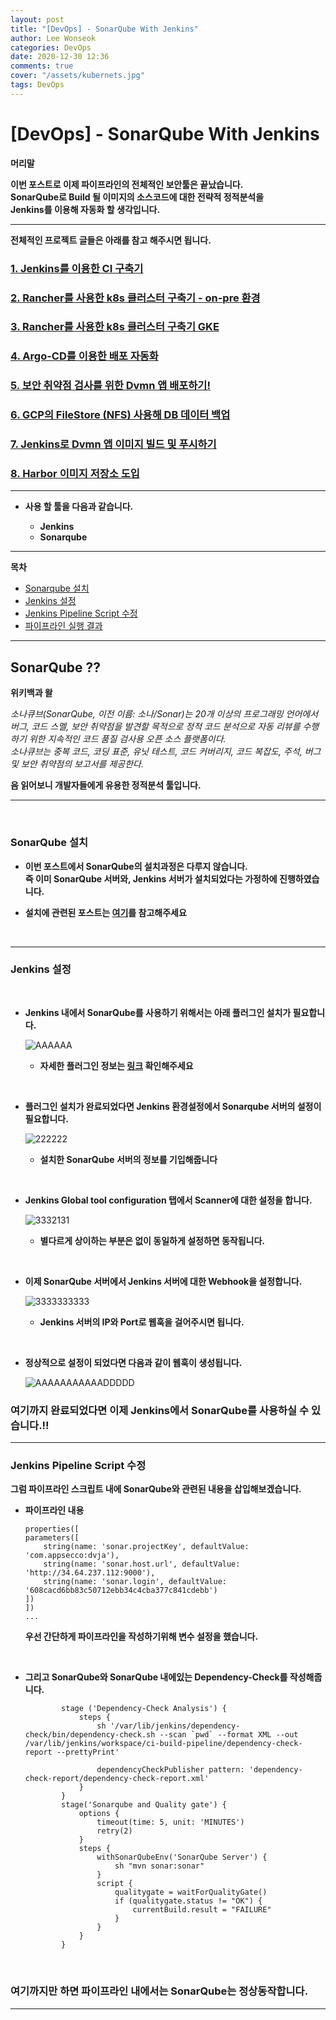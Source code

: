 ```yaml
---
layout: post
title: "[DevOps] - SonarQube With Jenkins"
author: Lee Wonseok
categories: DevOps
date: 2020-12-30 12:36
comments: true
cover: "/assets/kubernets.jpg"
tags: DevOps
---
```




#  [DevOps] - SonarQube With Jenkins  

**머리말**  

**이번 포스트로 이제 파이프라인의 전체적인 보안툴은 끝났습니다.**  
**SonarQube로 Build 될 이미지의 소스코드에 대한 전략적 정적분석을**  
**Jenkins를 이용해 자동화 할 생각입니다.**


---

**전체적인 프로젝트 글들은 아래를 참고 해주시면 됩니다.**

### [1. Jenkins를 이용한 CI 구축기](https://nasa1515.github.io/devops/2020/09/22/CICD.html)
### [2. Rancher를 사용한 k8s 클러스터 구축기 - on-pre 환경](https://nasa1515.github.io/devops/2020/10/13/CICD.html)
### [3. Rancher를 사용한 k8s 클러스터 구축기 GKE](https://nasa1515.github.io/devops/2020/10/13/CICD2.html)
### [4. Argo-CD를 이용한 배포 자동화](https://nasa1515.github.io/devops/2020/10/14/CICD3.html)
### [5. 보안 취약점 검사를 위한 Dvmn 앱 배포하기!](https://nasa1515.github.io/devops/2020/10/21/CICD4.html)
### [6. GCP의 FileStore (NFS) 사용해 DB 데이터 백업](https://nasa1515.github.io/devops/2020/10/21/CICD5.html)
### [7. Jenkins로 Dvmn 앱 이미지 빌드 및 푸시하기](https://nasa1515.github.io/devops/2020/10/21/CICD6.html)
### [8. Harbor 이미지 저장소 도입](https://nasa1515.github.io/devops/2020/12/23/CICD-harbor.html)

---


* **사용 할 툴을 다음과 같습니다.**  

    - **Jenkins**
    * **Sonarqube**

---


**목차**

- [Sonarqube 설치](#a1)
- [Jenkins 설정](#a2)
- [Jenkins Pipeline Script 수정](#a3)
- [파이프라인 실행 결과](#a4)

---

## **SonarQube ??**

**위키백과 왈**

*소나큐브(SonarQube, 이전 이름: 소나/Sonar)는 20개 이상의 프로그래밍 언어에서 버그, 코드 스멜, 보안 취약점을 발견할 목적으로 정적 코드 분석으로 자동 리뷰를 수행하기 위한 지속적인 코드 품질 검사용 오픈 소스 플랫폼이다.  
소나큐브는 중복 코드, 코딩 표준, 유닛 테스트, 코드 커버리지, 코드 복잡도, 주석, 버그 및 보안 취약점의 보고서를 제공한다.*

**음 읽어보니 개발자들에게 유용한 정적분석 툴입니다.**

---

<br/>



### **SonarQube 설치** <a name="a1"></a>

* **이번 포스트에서 SonarQube의 설치과정은 다루지 않습니다.**  
  **즉 이미 SonarQube 서버와, Jenkins 서버가 설치되었다는 가정하에 진행하였습니다.**


* **설치에 관련된 포스트는 [여기](https://www.lesstif.com/software-architect/sonarqube-39126262.html)를 참고해주세요**

<br/>



---



### **Jenkins 설정** <a name="a2"></a>

<br/>

* **Jenkins 내에서 SonarQube를 사용하기 위해서는 아래 플러그인 설치가 필요합니다.**

    ![AAAAAA](https://user-images.githubusercontent.com/69498804/103322025-cf0d7600-4a7f-11eb-8081-02b118e9b30c.PNG)


    * **자세한 플러그인 정보는 [링크](https://plugins.jenkins.io/sonar/) 확인해주세요**



<br/>

* **플러그인 설치가 완료되었다면 Jenkins 환경설정에서 Sonarqube 서버의 설정이 필요합니다.**

    ![222222](https://user-images.githubusercontent.com/69498804/103322080-09771300-4a80-11eb-8022-2f2b6e12fd14.PNG)

    * **설치한 SonarQube 서버의 정보를 기입해줍니다**


<br/>


* **Jenkins Global tool configuration 탭에서 Scanner에 대한 설정을 합니다.**

    ![3332131](https://user-images.githubusercontent.com/69498804/103322135-54912600-4a80-11eb-8b21-23d6f51e0fea.PNG)

    * **별다르게 상이하는 부분은 없이 동일하게 설정하면 동작됩니다.**




<br/>

* **이제 SonarQube 서버에서 Jenkins 서버에 대한 Webhook을 설정합니다.**

    ![3333333333](https://user-images.githubusercontent.com/69498804/103322208-97eb9480-4a80-11eb-8848-bd3142e2bb53.PNG)

    * **Jenkins 서버의 IP와 Port로 웹훅을 걸어주시면 됩니다.**


<br/>

* **정상적으로 설정이 되었다면 다음과 같이 웹훅이 생성됩니다.**

    ![AAAAAAAAAAADDDDD](https://user-images.githubusercontent.com/69498804/103322240-b6ea2680-4a80-11eb-9bfe-eb624f8054b9.PNG)



### **여기까지 완료되었다면 이제 Jenkins에서 SonarQube를 사용하실 수 있습니다.!!**

---



### **Jenkins Pipeline Script 수정** <a name="a3"></a>


**그럼 파이프라인 스크립트 내에 SonarQube와 관련된 내용을 삽입해보겠습니다.**


* **파이프라인 내용**

    ```
    properties([
    parameters([
        string(name: 'sonar.projectKey', defaultValue: 'com.appsecco:dvja'),
        string(name: 'sonar.host.url', defaultValue: 'http://34.64.237.112:9000'),
        string(name: 'sonar.login', defaultValue: '608cacd6bb83c50712ebb34c4cba377c841cdebb')
    ]) 
    ])
    ...
    ```

    **우선 간단하게 파이프라인을 작성하기위해 변수 설정을 했습니다.**

<br/>

* **그리고 SonarQube와 SonarQube 내에있는 Dependency-Check를 작성해줍니다.**

    ```
            stage ('Dependency-Check Analysis') {
                steps {
                    sh '/var/lib/jenkins/dependency-check/bin/dependency-check.sh --scan `pwd` --format XML --out /var/lib/jenkins/workspace/ci-build-pipeline/dependency-check-report --prettyPrint'
                    
                    dependencyCheckPublisher pattern: 'dependency-check-report/dependency-check-report.xml'
                }
            }
            stage('Sonarqube and Quality gate') {
                options {
                    timeout(time: 5, unit: 'MINUTES')
                    retry(2)
                }
                steps {
                    withSonarQubeEnv('SonarQube Server') {
                        sh "mvn sonar:sonar"
                    }
                    script {
                        qualitygate = waitForQualityGate()
                        if (qualitygate.status != "OK") {
                            currentBuild.result = "FAILURE"
                        }
                    }
                }
            }
    ```
<br/>

### **여기까지만 하면 파이프라인 내에서는 SonarQube는 정상동작합니다.**

---